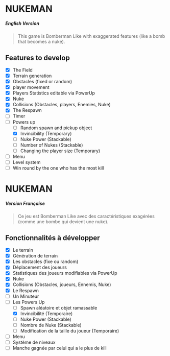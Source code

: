 # NUKEMAN

##### English Version

> This game is Bomberman Like with exaggerated features (like a bomb that becomes a nuke).

## Features to develop

- [x] The Field
- [x] Terrain generation
- [x] Obstacles (fixed or random)
- [x] player movement
- [x] Players Statistics editable via PowerUp
- [x] Nuke
- [x] Collisions (Obstacles, players, Enemies, Nuke)
- [x] The Respawn
- [ ] Timer
- [ ] Powers up
  - [ ] Random spawn and pickup object
  - [x] Invincibility (Temporary)
  - [ ] Nuke Power (Stackable)
  - [ ] Number of Nukes (Stackable)
  - [ ] Changing the player size (Temporary)
- [ ] Menu
- [ ] Level system
- [ ] Win round by the one who has the most kill

# NUKEMAN

##### Version Française

> Ce jeu est Bomberman Like avec des caractéristiques exagérées (comme une bombe qui devient une nuke).

## Fonctionnalités à développer

- [x] Le terrain
- [x] Génération de terrain
- [x] Les obstacles (fixe ou random)
- [x] Déplacement des joueurs
- [x] Statistiques des joueurs modifiables via PowerUp
- [x] Nuke
- [x] Collisions (Obstacles, joueurs, Ennemis, Nuke)
- [x] Le Respawn
- [ ] Un Minuteur
- [ ] Les Powers Up
  - [ ] Spawn aléatoire et objet ramassable
  - [x] Invincibilité (Temporaire)
  - [ ] Nuke Power (Stackable)
  - [ ] Nombre de Nuke (Stackable)
  - [ ] Modification de la taille du joueur (Temporaire)
- [ ] Menu
- [ ] Système de niveaux
- [ ] Manche gagnée par celui qui a le plus de kill
